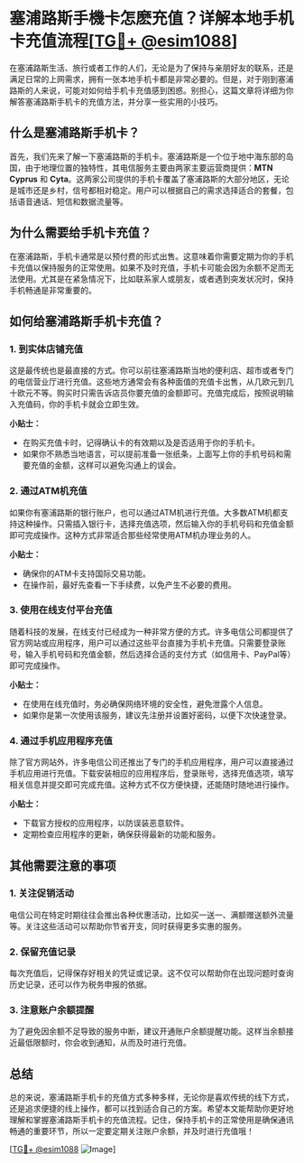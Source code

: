 # 塞浦路斯手機卡怎麽充值？详解本地手机卡充值流程[[TG💪+ @esim1088](https://t.me/s/esim1088)]

在塞浦路斯生活、旅行或者工作的人们，无论是为了保持与亲朋好友的联系，还是满足日常的上网需求，拥有一张本地手机卡都是非常必要的。但是，对于刚到塞浦路斯的人来说，可能对如何给手机卡充值感到困惑。别担心，这篇文章将详细为你解答塞浦路斯手机卡的充值方法，并分享一些实用的小技巧。

## 什么是塞浦路斯手机卡？

首先，我们先来了解一下塞浦路斯的手机卡。塞浦路斯是一个位于地中海东部的岛国，由于地理位置的独特性，其电信服务主要由两家主要运营商提供：**MTN Cyprus** 和 **Cyta**。这两家公司提供的手机卡覆盖了塞浦路斯的大部分地区，无论是城市还是乡村，信号都相对稳定。用户可以根据自己的需求选择适合的套餐，包括语音通话、短信和数据流量等。

## 为什么需要给手机卡充值？

在塞浦路斯，手机卡通常是以预付费的形式出售。这意味着你需要定期为你的手机卡充值以保持服务的正常使用。如果不及时充值，手机卡可能会因为余额不足而无法使用。尤其是在紧急情况下，比如联系家人或朋友，或者遇到突发状况时，保持手机畅通是非常重要的。

## 如何给塞浦路斯手机卡充值？

### 1. 到实体店铺充值

这是最传统也是最直接的方式。你可以前往塞浦路斯当地的便利店、超市或者专门的电信营业厅进行充值。这些地方通常会有各种面值的充值卡出售，从几欧元到几十欧元不等。购买时只需告诉店员你要充值的金额即可。充值完成后，按照说明输入充值码，你的手机卡就会立即生效。

**小贴士：**
- 在购买充值卡时，记得确认卡的有效期以及是否适用于你的手机卡。
- 如果你不熟悉当地语言，可以提前准备一张纸条，上面写上你的手机号码和需要充值的金额，这样可以避免沟通上的误会。

### 2. 通过ATM机充值

如果你有塞浦路斯的银行账户，也可以通过ATM机进行充值。大多数ATM机都支持这种操作。只需插入银行卡，选择充值选项，然后输入你的手机号码和充值金额即可完成操作。这种方式非常适合那些经常使用ATM机办理业务的人。

**小贴士：**
- 确保你的ATM卡支持国际交易功能。
- 在操作前，最好先查看一下手续费，以免产生不必要的费用。

### 3. 使用在线支付平台充值

随着科技的发展，在线支付已经成为一种非常方便的方式。许多电信公司都提供了官方网站或应用程序，用户可以通过这些平台直接为手机卡充值。只需要登录账号，输入手机号码和充值金额，然后选择合适的支付方式（如信用卡、PayPal等）即可完成操作。

**小贴士：**
- 在使用在线充值时，务必确保网络环境的安全性，避免泄露个人信息。
- 如果你是第一次使用该服务，建议先注册并设置好密码，以便下次快速登录。

### 4. 通过手机应用程序充值

除了官方网站外，许多电信公司还推出了专门的手机应用程序，用户可以直接通过手机应用进行充值。下载安装相应的应用程序后，登录账号，选择充值选项，填写相关信息并提交即可完成充值。这种方式不仅方便快捷，还能随时随地进行操作。

**小贴士：**
- 下载官方授权的应用程序，以防误装恶意软件。
- 定期检查应用程序的更新，确保获得最新的功能和服务。

## 其他需要注意的事项

### 1. 关注促销活动

电信公司在特定时期往往会推出各种优惠活动，比如买一送一、满额赠送额外流量等。关注这些活动可以帮助你节省开支，同时获得更多实惠的服务。

### 2. 保留充值记录

每次充值后，记得保存好相关的凭证或记录。这不仅可以帮助你在出现问题时查询历史记录，还可以作为税务申报的依据。

### 3. 注意账户余额提醒

为了避免因余额不足导致的服务中断，建议开通账户余额提醒功能。这样当余额接近最低限额时，你会收到通知，从而及时进行充值。

## 总结

总的来说，塞浦路斯手机卡的充值方式多种多样，无论你是喜欢传统的线下方式，还是追求便捷的线上操作，都可以找到适合自己的方案。希望本文能帮助你更好地理解和掌握塞浦路斯手机卡的充值流程。记住，保持手机卡的正常使用是确保通讯畅通的重要环节，所以一定要定期关注账户余额，并及时进行充值哦！

[[TG💪+ @esim1088](https://t.me/s/esim1088) ![Image](https://i.postimg.cc/4NQfJmqS/Snipaste-2025-05-13-00-14-12.png)]